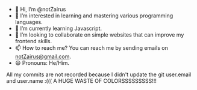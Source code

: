- 👋 Hi, I’m @notZairus
- 👀 I’m interested in learning and mastering various programming languages.
- 🌱 I’m currently learning Javascript.
- 💞️ I’m looking to collaborate on simple websites that can improve my frontend skills.
- 📫 How to reach me? You can reach me by sending emails on notZairus@gmail.com.
- 😄 Pronouns: He/Him.


All my commits are not recorded because I didn't update the git user.email and user.name :(((
A HUGE WASTE OF COLORSSSSSSSSS!!!
<!---
notZairus/notZairus is a ✨ special ✨ repository because its `README.md` (this file) appears on your GitHub profile.
You can click the Preview link to take a look at your changes.
--->
